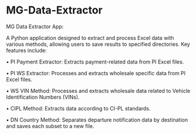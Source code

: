 # MG-Data-Extractor

MG Data Extractor App:

A Python application designed to extract and process Excel data with various methods, allowing users to save results to specified directories. Key features include:

  •	PI Payment Extractor: Extracts payment-related data from PI Excel files.
  
  •	PI WS Extractor: Processes and extracts wholesale specific data from PI Excel files.
  
  •	WS VIN Method: Processes and extracts wholesale data related to Vehicle Identification Numbers (VINs).
  
  •	CIPL Method: Extracts data according to CI-PL standards.
  
  •	DN Country Method: Separates departure notification data by destination and saves each subset to a new file.
  
